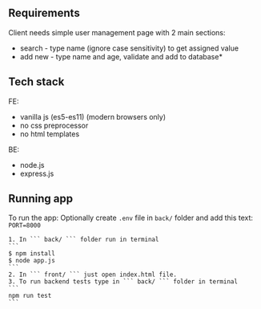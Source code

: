 ## Requirements

  Client needs simple user management page with 2 main sections:
  - search - type name (ignore case sensitivity) to get assigned value
  - add new - type name and age, validate and add to database*

## Tech stack
  FE:
  - vanilla js (es5-es11) (modern browsers only)
  - no css preprocessor
  - no html templates

  BE:
  - node.js
  - express.js

## Running app

  To run the app:
    Optionally create
    ```
    .env
    ```
    file in
    ```back/```
    folder and add this text:
    ```
    PORT=8000
    ```

    1. In ``` back/ ``` folder run in terminal
    ```
    $ npm install
    $ node app.js
    ```
    2. In ``` front/ ``` just open index.html file.
    3. To run backend tests type in ``` back/ ``` folder in terminal
    ```
    npm run test
    ```
